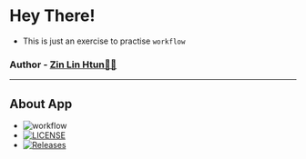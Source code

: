 # Hey There!
- This is just an exercise to practise `workflow`

### Author - [Zin Lin Htun👨🏻](https://github.com/zin-lin)

<hr/>

## About App

- ![workflow](https://github.com/zin-lin/TheWorld/actions/workflows/main.yml/badge.svg)
- [![LICENSE](https://img.shields.io/github/license/zin-lin/TheWorld.svg?style=flat-square)](https://github.com/zin-lin/TheWorld/blob/main/LICENCE)
- [![Releases](https://img.shields.io/github/release/zin-lin/TheWorld/all.svg?style=flat-square)](https://github.com/zin-lin/TheWorld/releases)